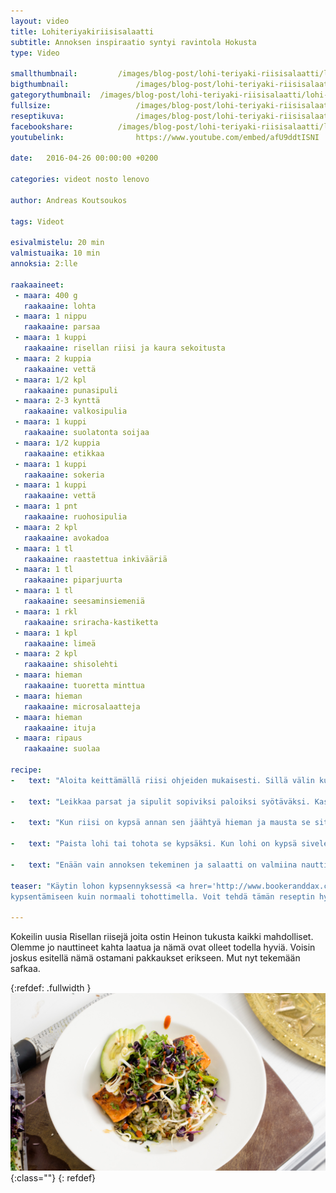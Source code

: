 ```yaml
---
layout: video
title: Lohiteriyakiriisisalaatti
subtitle: Annoksen inspiraatio syntyi ravintola Hokusta
type: Video

smallthumbnail: 		/images/blog-post/lohi-teriyaki-riisisalaatti/lohi-teriyaki-riisisalaatti-150.jpg
bigthumbnail:				/images/blog-post/lohi-teriyaki-riisisalaatti/lohi-teriyaki-riisisalaatti-1200.jpg
gategorythumbnail: 	/images/blog-post/lohi-teriyaki-riisisalaatti/lohi-teriyaki-riisisalaatti-450.jpg
fullsize: 					/images/blog-post/lohi-teriyaki-riisisalaatti/lohi-teriyaki-riisisalaatti-1200.jpg
reseptikuva:				/images/blog-post/lohi-teriyaki-riisisalaatti/lohi-teriyaki-riisisalaatti-1000.jpg
facebookshare:			/images/blog-post/lohi-teriyaki-riisisalaatti/lohi-teriyaki-riisisalaatti-1200.jpg
youtubelink: 				https://www.youtube.com/embed/afU9ddtISNI

date:	2016-04-26 00:00:00 +0200

categories: videot nosto lenovo

author: Andreas Koutsoukos

tags: Videot

esivalmistelu: 20 min
valmistuaika: 10 min
annoksia: 2:lle

raakaaineet:
 - maara: 400 g
   raakaaine: lohta
 - maara: 1 nippu
   raakaaine: parsaa   
 - maara: 1 kuppi
   raakaaine: risellan riisi ja kaura sekoitusta
 - maara: 2 kuppia
   raakaaine: vettä
 - maara: 1/2 kpl
   raakaaine: punasipuli
 - maara: 2-3 kynttä
   raakaaine: valkosipulia   
 - maara: 1 kuppi
   raakaaine: suolatonta soijaa 
 - maara: 1/2 kuppia
   raakaaine: etikkaa  
 - maara: 1 kuppi
   raakaaine: sokeria  
 - maara: 1 kuppi
   raakaaine: vettä     
 - maara: 1 pnt
   raakaaine: ruohosipulia     
 - maara: 2 kpl
   raakaaine: avokadoa  
 - maara: 1 tl
   raakaaine: raastettua inkivääriä  
 - maara: 1 tl
   raakaaine: piparjuurta    
 - maara: 1 tl
   raakaaine: seesaminsiemeniä
 - maara: 1 rkl
   raakaaine: sriracha-kastiketta 
 - maara: 1 kpl
   raakaaine: limeä
 - maara: 2 kpl
   raakaaine: shisolehti   
 - maara: hieman
   raakaaine: tuoretta minttua     
 - maara: hieman
   raakaaine: microsalaatteja
 - maara: hieman
   raakaaine: ituja   
 - maara: ripaus
   raakaaine: suolaa    
            
recipe:
-   text: "Aloita keittämällä riisi ohjeiden mukaisesti. Sillä välin kun riisi kiehuu valmista teriyaki. Mittaa ainekset kattilaan ja keitä. Vinkkinä voit maustaa teriyakin millä tahansa mausteella tarkoitus on tehdä siirappimainen kastike lohelle. Voit myös käyttää valmiita teriyaki kastikkeita, mutta ne eivät maistu yhtähyviltä kuin omatekemä."

-   text: "Leikkaa parsat ja sipulit sopiviksi paloiksi syötäväksi. Kasvikset wokataan kuumalla pannulla ja maustetaan suolalla."

-   text: "Kun riisi on kypsä annan sen jäähtyä hieman ja mausta se sitten inkiväärillä, piparjuurella ja limellä sekä ruohosipulilla."

-   text: "Paista lohi tai tohota se kypsäksi. Kun lohi on kypsä sivele päälle teriyaki kastiketta ja karamellisoi vielä tohottimella tai paistamalla."

-   text: "Enään vain annoksen tekeminen ja salaatti on valmiina nauttittavaksi."

teaser: "Käytin lohon kypsennyksessä <a hrer='http://www.bookeranddax.com/searzall/' targer='_blank'>Searzall</a> tohotinta jolla saa hieman enemmän tehoa 
kypsentämiseen kuin normaali tohottimella. Voit tehdä tämän reseptin hyvin ilman tohotinta paistamalla lohen normaalisti paistinpannulla. Resepti sai inspiraation ravintola Hokusta jossa tarjoillaan herkullista Japanilais vaikutteista ruokaa lounaalla ja illalla. Mutta reseptin avulla voi tehdä annoksen itse. Mennään herkuttelemaan videon muodossa."

---
```


<section>
<p>
Kokeilin uusia Risellan riisejä joita ostin Heinon tukusta kaikki mahdolliset. Olemme jo nauttineet kahta laatua ja nämä ovat olleet todella hyviä.
Voisin joskus esitellä nämä ostamani pakkaukset erikseen. Mut nyt tekemään safkaa.
</p>
</section>

{:refdef: .fullwidth }
![udon nuudelia paistettuna](/images/blog-post/lohi-teriyaki-riisisalaatti/lohi-teriyaki-riisisalaatti-blogpost.jpg){:class=""}	
{: refdef}
